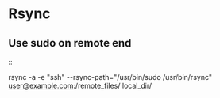 # Rsync
Use sudo on remote end
----------------------

::

  rsync -a -e "ssh" --rsync-path="/usr/bin/sudo /usr/bin/rsync" [user@example.com](mailto:user@example.com):/remote_files/ local_dir/ 

